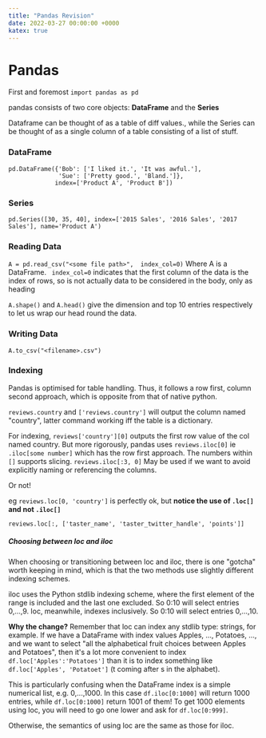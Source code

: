 ```yaml
---
title: "Pandas Revision"
date: 2022-03-27 00:00:00 +0000
katex: true
---
```



# Pandas

First and foremost `import pandas as pd`

pandas consists of two core objects: **DataFrame** and the **Series**

Dataframe can be thought of as a table of diff values., while the Series can be thought of as a single column of a table consisting of a list of stuff.

### DataFrame

```
pd.DataFrame({'Bob': ['I liked it.', 'It was awful.'], 
              'Sue': ['Pretty good.', 'Bland.']},
             index=['Product A', 'Product B'])
```

### Series

```
pd.Series([30, 35, 40], index=['2015 Sales', '2016 Sales', '2017 Sales'], name='Product A')
```

### Reading Data

`A = pd.read_csv("<some file path>",  index_col=0)`
  Where A is a DataFrame. ` index_col=0` indicates that the first column of the data is the index of rows, so is not actually data to be considered in the body, only as heading
  
`A.shape()` and `A.head()` give the dimension and top 10 entries respectively to let us wrap our head round the data.

### Writing Data

`A.to_csv("<filename>.csv")`

### Indexing

Pandas is optimised for table handling. Thus, it follows a row first, column second approach, which is opposite from that of native python.

`reviews.country` and `['reviews.country']` will output the column named "country", latter command working iff the table is a dictionary.


For indexing, `reviews['country'][0]` outputs the first row value of the col named country.
But more rigorously, pandas uses `reviews.iloc[0]` ie `.iloc[some number]` which has the row first approach. The numbers within `[]` supports slicing.
`reviews.iloc[:3, 0]` May be used if we want to avoid explicitly naming or referencing the columns.


Or not!


eg `reviews.loc[0, 'country']` is perfectly ok, but **notice the use of `.loc[]` and not `.iloc[]`**

`reviews.loc[:, ['taster_name', 'taster_twitter_handle', 'points']]`

##### Choosing between loc and iloc

When choosing or transitioning between loc and iloc, there is one "gotcha" worth keeping in mind, which is that the two methods use slightly different indexing schemes.

iloc uses the Python stdlib indexing scheme, where the first element of the range is included and the last one excluded. So 0:10 will select entries 0,...,9. loc, meanwhile, indexes inclusively. So 0:10 will select entries 0,...,10.

**Why the change?** Remember that loc can index any stdlib type: strings, for example. If we have a DataFrame with index values Apples, ..., Potatoes, ..., and we want to select "all the alphabetical fruit choices between Apples and Potatoes", then it's a lot more convenient to index `df.loc['Apples':'Potatoes']` than it is to index something like `df.loc['Apples', 'Potatoet']` (t coming after s in the alphabet).

This is particularly confusing when the DataFrame index is a simple numerical list, e.g. 0,...,1000. In this case `df.iloc[0:1000]` will return 1000 entries, while `df.loc[0:1000]` return 1001 of them! To get 1000 elements using loc, you will need to go one lower and ask for `df.loc[0:999]`.

Otherwise, the semantics of using loc are the same as those for iloc.

